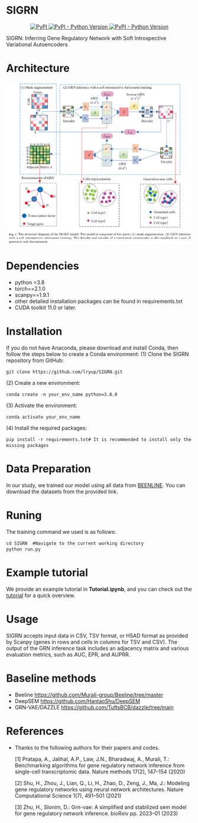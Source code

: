 # SIGRN
<p align="center">
     </a>
    <a href="https://pypi.org/project/scSIGRN/0.0.7/">
        <img alt="PyPI" src="https://img.shields.io/badge/SIGRN-0.0.7-blue" />
    </a>
    <a href="https://pypi.org/project/scSIGRN/0.0.7/">
        <img alt="PyPI - Python Version" src="https://img.shields.io/badge/python->V.3.8-red" />
    </a>
        <a href="https://pypi.org/project/scSIGRN/0.0.7/">
        <img alt="PyPI - Python Version" src="https://img.shields.io/badge/tutorial-package-green" />
    </a>
    
</p>
SIGRN: Inferring Gene Regulatory Network with Soft Introspective Variational Autoencoders

# Architecture

![SIGRN](/images/SIGRN_arc.png)

# Dependencies
- python =3.8
- torch==2.1.0
- scanpy==1.9.1
- other detailed installation packages can be found in requirements.txt
- CUDA toolkit 11.0 or later.

# Installation
If you do not have Anaconda, please download and install Conda, then follow the steps below to create a Conda environment:
  (1) Clone the SIGRN repository from GitHub:
```
git clone https://github.com/lryup/SIGRN.git
```
  (2) Create a new environment:
```
conda create -n your_env_name python=3.8.0
  ```
  (3) Activate the environment:
```
conda activate your_env_name
 ```
  (4) Install the required packages:
 ```
pip install -r requirements.txt# It is recommended to install only the missing packages
 ```

# Data Preparation
In our study, we trained our model using all data from [BEENLINE](https://bcb.cs.tufts.edu/DAZZLE/BEELINE.zip).
You can download the datasets from the provided link. 
# Runing
The training command we used is as follows:
```
cd SIGRN  #Navigate to the current working directory
python run.py
```
# Example tutorial

We provide an example tutorial  in **Tutorial.ipynb**, and you can
check out the [tutorial](https://github.com/lryup/SIGRN/blob/main/Tutorial.ipynb) for a quick overview.


# Usage

SIGRN accepts input data in CSV, TSV format, or H5AD format as provided by Scanpy (genes in rows and cells in columns for TSV and CSV). The output of the  GRN inference task includes an adjacency matrix and various evaluation metrics, such as AUC, EPR, and AUPRR.

# Baseline methods
- Beeline https://github.com/Murali-group/Beeline/tree/master
- DeepSEM https://github.com/HantaoShu/DeepSEM
- GRN-VAE/DAZZLE https://github.com/TuftsBCB/dazzle/tree/main

# References

- Thanks to the following authors for their papers and codes.

  [1] Pratapa, A., Jalihal, A.P., Law, J.N., Bharadwaj, A., Murali, T.: Benchmarking algorithms for gene regulatory network inference from single-cell transcriptomic data. Nature methods 17(2), 147–154 (2020)

  [2] Shu, H., Zhou, J., Lian, Q., Li, H., Zhao, D., Zeng, J., Ma, J.: Modeling gene regulatory networks using neural network architectures. Nature Computational Science 1(7), 491–501 (2021)

  [3] Zhu, H., Slonim, D.: Grn-vae: A simplified and stabilized sem model for gene regulatory network inference. bioRxiv pp. 2023–01 (2023)

  

